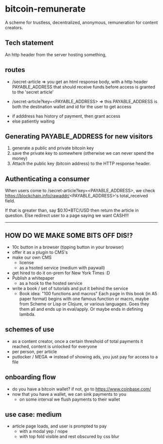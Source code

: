 # bitcoin-remunerate
A scheme for trustless, decentralized, anonymous, remuneration for content creators.

## Tech statement
An http header from the server hosting something,

## routes

* /secret-article
=> you get an html response body, with a http header PAYABLE_ADDRESS that should receive funds before access is granted to the 'secret article'

* /secret-article?key=<PAYABLE_ADDRESS>
=> this PAYABLE_ADDRESS is both the destination wallet and id for the user to get access
- if adddress has history of payment, then grant access
- else patiently waiting

## Generating PAYABLE_ADDRESS for new visitors
1. generate a public and private bitcoin key
2. save the private key to somewhere (otherwise we can never spend the money)
3. Attach the public key (bitcoin address) to the HTTP response header.

## Authenticating a consumer
When users come to /secret-article?key=<PAYABLE_ADDRESS>, we check https://blockchain.info/rawaddr/<PAYABLE_ADDRESS>'s total_received field.

If that is greater than, say $0.10*BTC/USD then return the article in question. Else redirect user to a page saying we want CASH!!!

---

## HOW DO WE MAKE SOME BITS OFF DIS!?
- 10c button in a browser (tipping button in your browser)
- offer it as a plugin to CMS's
- make our own CMS
  * license
  * as a hsoted service (medium with paywall)
- get hired to do it on-prem for New York Times :D
- Publish a whitepaper
  * as a hook to the hosted service
- write a book / set of tutorials and put it behind the service
  * Book idea: "100 functions and macros" Each page in this book (in A5 paper format) begins with one famous function or macro, maybe from Scheme or Lisp or Clojure, or various languages. Goes they them all and ends up in eval/apply. Or maybe ends in defining lambda.

## schemes of use
- as a content creator, once a certain threshold of total payments it reached, content is unlocked for everyone
- per person, per article
- putlocker / MEGA => instead of showing ads, you just pay for access to a file

## onboarding flow
- do you have a bitcoin wallet? if not, go to https://www.coinbase.com/
- now that you have a wallet, we can sink payments to you
  * on some interval we flush payments to their wallet

## use case: medium
- article page loads, and user is prompted to pay
  * with a modal yep / nope
  * with top fold visible and rest obscured by css blur
